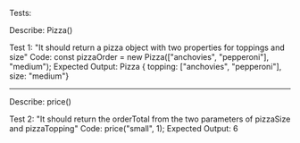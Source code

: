 Tests:

Describe: Pizza()

Test 1: "It should return a pizza object with two properties for toppings and size"
Code: const pizzaOrder = new Pizza(["anchovies", "pepperoni"], "medium");
Expected Output: Pizza { topping: ["anchovies", "pepperoni"], size: "medium"}

------------------

Describe: price()

Test 2: "It should return the orderTotal from the two parameters of pizzaSize and pizzaTopping"
Code: price("small", 1);
Expected Output: 6